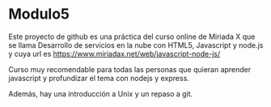Modulo5
=====

Este proyecto de github es una práctica del curso online de Miriada X que se llama Desarrollo de servicios en la nube con HTML5, Javascript y node.js
 y cuya url es https://www.miriadax.net/web/javascript-node-js/

Curso muy recomendable para todas las personas que quieran aprender javascript y profundizar el tema con nodejs y express.

Además, hay una introducción a Unix y un repaso a git.


